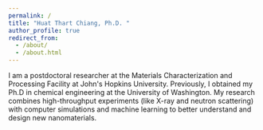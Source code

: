 ```yaml
---
permalink: /
title: "Huat Thart Chiang, Ph.D. "
author_profile: true
redirect_from: 
  - /about/
  - /about.html
---
```


I am a postdoctoral researcher at the Materials Characterization and Processing Facility at John's Hopkins University. Previously, I obtained my Ph.D in chemical engineering at the University of Washington. My research combines high-throughput experiments (like X-ray and neutron scattering) with computer simulations and machine learning to better understand and design new nanomaterials.
